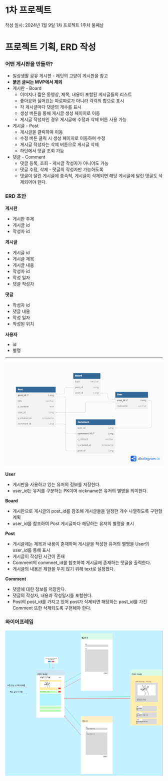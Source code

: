# 1차 프로젝트

작성 일시: 2024년 1월 9일
1차 프로젝트 1주차 둘째날

# 프로젝트 기획, ERD 작성

### 어떤 게시판을 만들까?

- 일상생활 공유 게시판 - 레딧의 고양이 게시판을 참고
- **붉은 글씨는 MVP에서 제외**
- 게시판 - Board
    - 이미지나 짧은 동영상, 제목, 내용이 포함된 게시글들의 리스트
    - 좋아요와 싫어요는 따로따로가 아니라 각각의 합으로 표시
    - 각 게시글마다 댓글의 개수를 표시
    - 생성 버튼을 통해 게시글 생성 페이지로 이동
    - 게시글 작성자인 경우 게시글에 수정과 삭제 버튼 사용 가능
- 게시글 - Post
    - 게시글을 클릭하여 이동
    - 수정 버튼 클릭 시 생성 페이지로 이동하여 수정
    - 게시글 작성자는 삭제 버튼으로 게시글 삭제
    - 하단에서 댓글 조회 가능
- 댓글 - Comment
    - 댓글 등록, 조회 - 게시글 작성자가 아니어도 가능
    - 댓글 수정, 삭제 - 댓글의 작성자만 가능하도록
    - 댓글이 달린 게시글에 종속적, 게시글이 삭제되면 해당 게시글에 달린 댓글도 삭제되어야 한다.

### ERD 초안

**게시판**

- 게시판 주제
- 게시글 id
- 작성자 id

**게시글**

- 게시글 id
- 게시글 제목
- 게시글 내용
- 작성자 id
- 작성 일자
- 댓글 작성자

**댓글**

- 작성자 id
- 댓글 내용
- 작성 일자
- 작성된 위치

**사용자**

- id
- 별명

---

![Untitled.png](./readmeImgs/Untitled.png)

**User**

- 게시판을 사용하고 있는 유저의 정보를 저장한다.
- user_id는 유저를 구분하는 PK이며 nickname은 유저의 별명을 의미한다.

**Board**

- 게시판으로 게시글의 post_id를 참조해 게시글들을 일정한 개수 나열하도록 구현할 계획
- user_id를 참조하여 Post 게시글마다 해당하는 유저의 별명을 표시

**Post**

- 게시글에는 제목과 내용이 존재하며 게시글을 작성한 유저의 별명을 User의 user_id를 통해 표시
- 게시글이 작성된 시간이 존재
- Comment의 commnet_id를 참조하여 게시글에 존재하는 댓글을 출력한다.
- 게시글의 내용은 제한을 두지 않기 위해 text로 설정했다.

**Comment**

- 댓글에 대한 정보를 저장한다.
- 댓글의 작성자, 내용과 작성일시를 포함한다.
- Post의 post_id를 가지고 있어 post가 삭제되면 해당하는 post_id를 가진 Comment 또한 삭제되도록 구현해야 한다.

### 와이어프레임

![draft.PNG](./readmeImgs//draft.png)